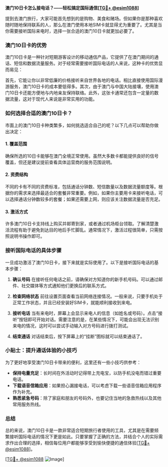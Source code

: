 **澳门10日卡怎么接电话？——轻松搞定国际通信[[TG💪+ @esim1088](https://t.me/s/esim1088)]**

提到去澳门旅行，大家可能首先想到的是购物、美食和赌场。但如果你是那种喜欢随时随地保持联系的人，那么在澳门使用本地SIM卡就显得尤为重要了。尤其是当你需要接听国际来电时，选择一张合适的澳门10日卡就更加必要了。

### 澳门10日卡的优势

澳门10日卡是一种针对短期游客设计的移动通信产品，它提供了在澳门期间的通话、短信和数据流量服务。对于经常需要接听国际电话的人来说，这种卡的优势显而易见：

首先，它能让你以非常低廉的价格接听来自世界各地的电话。相比直接使用国际漫游服务，澳门10日卡的成本要低得多。其次，由于澳门与中国大陆接壤，使用澳门10日卡还能方便地与内地亲友保持联络。此外，这张卡通常还包含一定量的数据流量，这对于现代人来说是非常实用的功能。

### 如何选择合适的澳门10日卡？

市面上的澳门10日卡种类繁多，如何挑选适合自己的呢？以下几点可以帮助你做出决定：

#### 1. **覆盖范围**
   确保所选的10日卡能够在澳门全境正常使用。虽然大多数卡都能提供良好的信号覆盖，但还是建议提前查看具体运营商的服务范围说明。

#### 2. **资费结构**
   不同的卡有不同的资费标准，包括通话分钟数、短信数量以及数据流量额度等。根据你的需求来选择最适合的套餐非常重要。例如，如果你主要用卡来接听电话，可以选择通话分钟数较多的套餐；如果还需要上网，则应该关注数据流量是否充足。

#### 3. **激活方式**
   许多澳门10日卡支持线上购买并邮寄到家，或者通过机场柜台领取。了解清楚激活流程有助于避免到达目的地后手忙脚乱。通常情况下，激活过程很简单，只需按照说明书操作即可。

### 接听国际电话的具体步骤

一旦成功激活了澳门10日卡，接下来就是实际使用了。以下是接听国际电话的基本步骤：

1. **确认号码**
   在接听任何电话之前，请确保对方知道你的新手机号码。可以通过邮件、社交媒体等方式通知他们更换后的联系方式。

2. **检查网络状态**
   前往设置页面查看当前网络连接情况。一般来说，只要手机处于正常工作状态，并且已经安装好SIM卡，就能顺利接收到来电。

3. **接听电话**
   当有来电时，屏幕上会显示来电人的信息（如姓名或号码）。点击“接听”按钮即可开始对话。需要注意的是，在某些情况下，可能会出现无法识别来电的情况，这时可以尝试手动输入对方号码进行拨打测试。

4. **结束通话**
   对话结束后，按下屏幕上的“挂断”图标就可以结束通话了。

### 小贴士：提升通话体验的小技巧

为了更好地享受澳门10日卡带来的便利，这里还有一些小技巧供参考：

- **保持电量充足**：长时间在外活动时记得带上充电宝，以防手机没电而错过重要电话。
- **下载语音信箱应用**：如果担心漏接电话，可以考虑下载一些语音信箱应用程序作为补充。
- **熟悉紧急号码**：除了家庭和朋友的号码外，也要记住当地的急救热线以及其他常用服务热线。

### 总结

总的来说，澳门10日卡是一款非常适合短期旅行者使用的工具，尤其是在需要频繁接听国际电话的情况下更是如此。只要掌握了正确的方法，并结合个人的实际需求作出合理的选择，相信每位用户都能够享受到愉快便捷的通信体验[[TG💪+ @esim1088](https://t.me/s/esim1088)]。

[[TG💪+ @esim1088](https://t.me/s/esim1088) ![Image](https://i.postimg.cc/4NQfJmqS/Snipaste-2025-05-13-00-14-12.png)]